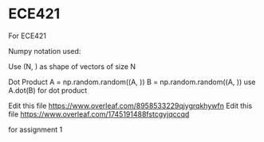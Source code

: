 # ECE421
For ECE421


Numpy notation used:

Use (N, ) as shape of vectors of size N

Dot Product
A = np.random.random((A, ))
B = np.random.random((A, ))
use A.dot(B) for dot product

 
Edit this file https://www.overleaf.com/8958533229qjygrqkhywfn 
Edit this file https://www.overleaf.com/1745191488fstcgyjqccqd

for assignment 1

